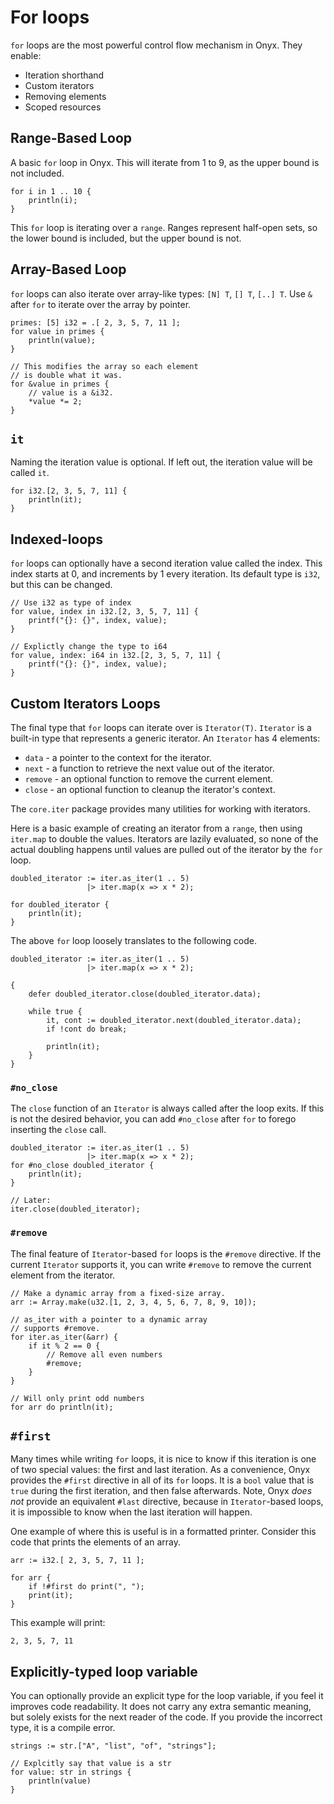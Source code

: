 # For loops
`for` loops are the most powerful control flow mechanism in Onyx. They enable:
- Iteration shorthand
- Custom iterators
- Removing elements
- Scoped resources

## Range-Based Loop

A basic `for` loop in Onyx. This will iterate from 1 to 9, as the upper bound is not included.
```onyx
for i in 1 .. 10 {
    println(i);
}
```
This `for` loop is iterating over a `range`. Ranges represent half-open sets, so the lower bound is included, but the upper bound is not.

## Array-Based Loop
`for` loops can also iterate over array-like types: `[N] T`, `[] T`, `[..] T`. Use `&` after `for` to iterate over the array by pointer.
```onyx
primes: [5] i32 = .[ 2, 3, 5, 7, 11 ];
for value in primes {
    println(value);
}

// This modifies the array so each element
// is double what it was.
for &value in primes {
    // value is a &i32.
    *value *= 2;
}
```

## `it`

Naming the iteration value is optional. If left out, the iteration value will be called `it`.
```onyx
for i32.[2, 3, 5, 7, 11] {
    println(it);
}
```

## Indexed-loops

`for` loops can optionally have a second iteration value called the index.
This index starts at 0, and increments by 1 every iteration.
Its default type is `i32`, but this can be changed.

```onyx
// Use i32 as type of index
for value, index in i32.[2, 3, 5, 7, 11] {
    printf("{}: {}", index, value);
}

// Explictly change the type to i64
for value, index: i64 in i32.[2, 3, 5, 7, 11] {
    printf("{}: {}", index, value);
}
```


## Custom Iterators Loops

The final type that `for` loops can iterate over is `Iterator(T)`. `Iterator` is a built-in type that represents a generic iterator. An `Iterator` has 4 elements:
- `data` - a pointer to the context for the iterator.
- `next` - a function to retrieve the next value out of the iterator.
- `remove` - an optional function to remove the current element.
- `close` - an optional function to cleanup the iterator's context.

The `core.iter` package provides many utilities for working with iterators.

Here is a basic example of creating an iterator from a `range`, then using `iter.map` to double the values. Iterators are lazily evaluated, so none of the actual doubling happens until values are pulled out of the iterator by the `for` loop.
```onyx
doubled_iterator := iter.as_iter(1 .. 5)
                 |> iter.map(x => x * 2);

for doubled_iterator {
    println(it);
}
```

The above `for` loop loosely translates to the following code.
```onyx
doubled_iterator := iter.as_iter(1 .. 5)
                 |> iter.map(x => x * 2);

{
    defer doubled_iterator.close(doubled_iterator.data);

    while true {
        it, cont := doubled_iterator.next(doubled_iterator.data);
        if !cont do break;    

        println(it);
    }
}
```

### `#no_close`

The `close` function of an `Iterator` is always called after the loop exits. If this is not the desired behavior, you can add `#no_close` after `for` to forego inserting the `close` call.
```onyx
doubled_iterator := iter.as_iter(1 .. 5)
                 |> iter.map(x => x * 2);
for #no_close doubled_iterator {
    println(it);
}

// Later:
iter.close(doubled_iterator);
```

### `#remove`

The final feature of `Iterator`-based `for` loops is the `#remove` directive. If the current `Iterator` supports it, you can write `#remove` to remove the current element from the iterator.
```onyx
// Make a dynamic array from a fixed-size array.
arr := Array.make(u32.[1, 2, 3, 4, 5, 6, 7, 8, 9, 10]);

// as_iter with a pointer to a dynamic array 
// supports #remove.
for iter.as_iter(&arr) {
    if it % 2 == 0 {
        // Remove all even numbers
        #remove;
    }
}

// Will only print odd numbers
for arr do println(it);
```

## `#first`

Many times while writing `for` loops, it is nice to know if this iteration is one of two special values: the first and last iteration.
As a convenience, Onyx provides the `#first` directive in all of its `for` loops.
It is a `bool` value that is `true` during the first iteration, and then false afterwards.
Note, Onyx *does not* provide an equivalent `#last` directive, because in `Iterator`-based loops, it is impossible to know when the last iteration will happen.

One example of where this is useful is in a formatted printer. Consider this code that prints the elements of an array.
```onyx
arr := i32.[ 2, 3, 5, 7, 11 ];

for arr {
    if !#first do print(", ");
    print(it);
}
```
This example will print:
```
2, 3, 5, 7, 11
```

## Explicitly-typed loop variable

You can optionally provide an explicit type for the loop variable, if you feel it improves code readability.
It does not carry any extra semantic meaning, but solely exists for the next reader of the code.
If you provide the incorrect type, it is a compile error.

```onyx
strings := str.["A", "list", "of", "strings"];

// Explcitly say that value is a str
for value: str in strings {
    println(value)
}
```

